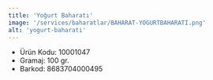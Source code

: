 ```yaml
---
title: 'Yoğurt Baharatı'
image: '/services/baharatlar/BAHARAT-YOGURTBAHARATI.png'
alt: 'yogurt-baharati'
---
```


* Ürün Kodu: 10001047 
* Gramaj: 100 gr. 
* Barkod: 8683704000495